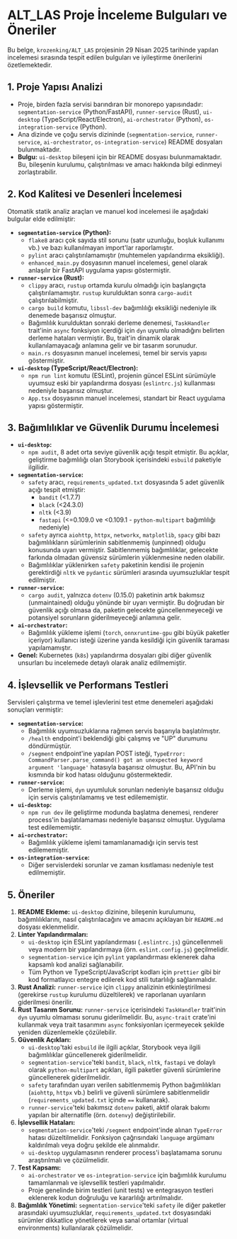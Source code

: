 # ALT_LAS Proje İnceleme Bulguları ve Öneriler

Bu belge, `krozenking/ALT_LAS` projesinin 29 Nisan 2025 tarihinde yapılan incelemesi sırasında tespit edilen bulguları ve iyileştirme önerilerini özetlemektedir.

## 1. Proje Yapısı Analizi

*   Proje, birden fazla servisi barındıran bir monorepo yapısındadır: `segmentation-service` (Python/FastAPI), `runner-service` (Rust), `ui-desktop` (TypeScript/React/Electron), `ai-orchestrator` (Python), `os-integration-service` (Python).
*   Ana dizinde ve çoğu servis dizininde (`segmentation-service`, `runner-service`, `ai-orchestrator`, `os-integration-service`) README dosyaları bulunmaktadır.
*   **Bulgu:** `ui-desktop` bileşeni için bir README dosyası bulunmamaktadır. Bu, bileşenin kurulumu, çalıştırılması ve amacı hakkında bilgi edinmeyi zorlaştırabilir.

## 2. Kod Kalitesi ve Desenleri İncelemesi

Otomatik statik analiz araçları ve manuel kod incelemesi ile aşağıdaki bulgular elde edilmiştir:

*   **`segmentation-service` (Python):**
    *   `flake8` aracı çok sayıda stil sorunu (satır uzunluğu, boşluk kullanımı vb.) ve bazı kullanılmayan import'lar raporlamıştır.
    *   `pylint` aracı çalıştırılamamıştır (muhtemelen yapılandırma eksikliği).
    *   `enhanced_main.py` dosyasının manuel incelemesi, genel olarak anlaşılır bir FastAPI uygulama yapısı göstermiştir.
*   **`runner-service` (Rust):**
    *   `clippy` aracı, `rustup` ortamda kurulu olmadığı için başlangıçta çalıştırılamamıştır. `rustup` kurulduktan sonra `cargo-audit` çalıştırılabilmiştir.
    *   `cargo build` komutu, `libssl-dev` bağımlılığı eksikliği nedeniyle ilk denemede başarısız olmuştur.
    *   Bağımlılık kurulduktan sonraki derleme denemesi, `TaskHandler` trait'inin `async` fonksiyon içerdiği için `dyn` uyumlu olmadığını belirten derleme hataları vermiştir. Bu, trait'in dinamik olarak kullanılamayacağı anlamına gelir ve bir tasarım sorunudur.
    *   `main.rs` dosyasının manuel incelemesi, temel bir servis yapısı göstermiştir.
*   **`ui-desktop` (TypeScript/React/Electron):**
    *   `npm run lint` komutu (ESLint), projenin güncel ESLint sürümüyle uyumsuz eski bir yapılandırma dosyası (`eslintrc.js`) kullanması nedeniyle başarısız olmuştur.
    *   `App.tsx` dosyasının manuel incelemesi, standart bir React uygulama yapısı göstermiştir.

## 3. Bağımlılıklar ve Güvenlik Durumu İncelemesi

*   **`ui-desktop`:**
    *   `npm audit`, 8 adet orta seviye güvenlik açığı tespit etmiştir. Bu açıklar, geliştirme bağımlılığı olan Storybook içerisindeki `esbuild` paketiyle ilgilidir.
*   **`segmentation-service`:**
    *   `safety` aracı, `requirements_updated.txt` dosyasında 5 adet güvenlik açığı tespit etmiştir:
        *   `bandit` (<1.7.7)
        *   `black` (<24.3.0)
        *   `nltk` (<3.9)
        *   `fastapi` (<=0.109.0 ve <0.109.1 - `python-multipart` bağımlılığı nedeniyle)
    *   `safety` ayrıca `aiohttp`, `httpx`, `networkx`, `matplotlib`, `spacy` gibi bazı bağımlılıkların sürümlerinin sabitlenmemiş (unpinned) olduğu konusunda uyarı vermiştir. Sabitlenmemiş bağımlılıklar, gelecekte farkında olmadan güvensiz sürümlerin yüklenmesine neden olabilir.
    *   Bağımlılıklar yüklenirken `safety` paketinin kendisi ile projenin gerektirdiği `nltk` ve `pydantic` sürümleri arasında uyumsuzluklar tespit edilmiştir.
*   **`runner-service`:**
    *   `cargo audit`, yalnızca `dotenv` (0.15.0) paketinin artık bakımsız (unmaintained) olduğu yönünde bir uyarı vermiştir. Bu doğrudan bir güvenlik açığı olmasa da, paketin gelecekte güncellenmeyeceği ve potansiyel sorunların giderilmeyeceği anlamına gelir.
*   **`ai-orchestrator`:**
    *   Bağımlılık yükleme işlemi (`torch`, `onnxruntime-gpu` gibi büyük paketler içeriyor) kullanıcı isteği üzerine yarıda kesildiği için güvenlik taraması yapılamamıştır.
*   **Genel:** Kubernetes (`k8s`) yapılandırma dosyaları gibi diğer güvenlik unsurları bu incelemede detaylı olarak analiz edilmemiştir.

## 4. İşlevsellik ve Performans Testleri

Servisleri çalıştırma ve temel işlevlerini test etme denemeleri aşağıdaki sonuçları vermiştir:

*   **`segmentation-service`:**
    *   Bağımlılık uyumsuzluklarına rağmen servis başarıyla başlatılmıştır.
    *   `/health` endpoint'i beklendiği gibi çalışmış ve "UP" durumunu döndürmüştür.
    *   `/segment` endpoint'ine yapılan POST isteği, `TypeError: CommandParser.parse_command() got an unexpected keyword argument 'language'` hatasıyla başarısız olmuştur. Bu, API'nin bu kısmında bir kod hatası olduğunu göstermektedir.
*   **`runner-service`:**
    *   Derleme işlemi, `dyn` uyumluluk sorunları nedeniyle başarısız olduğu için servis çalıştırılamamış ve test edilememiştir.
*   **`ui-desktop`:**
    *   `npm run dev` ile geliştirme modunda başlatma denemesi, renderer process'in başlatılamaması nedeniyle başarısız olmuştur. Uygulama test edilememiştir.
*   **`ai-orchestrator`:**
    *   Bağımlılık yükleme işlemi tamamlanamadığı için servis test edilememiştir.
*   **`os-integration-service`:**
    *   Diğer servislerdeki sorunlar ve zaman kısıtlaması nedeniyle test edilmemiştir.

## 5. Öneriler

1.  **README Ekleme:** `ui-desktop` dizinine, bileşenin kurulumunu, bağımlılıklarını, nasıl çalıştırılacağını ve amacını açıklayan bir `README.md` dosyası eklenmelidir.
2.  **Linter Yapılandırmaları:**
    *   `ui-desktop` için ESLint yapılandırması (`.eslintrc.js`) güncellenmeli veya modern bir yapılandırmaya (örn. `eslint.config.js`) geçilmelidir.
    *   `segmentation-service` için `pylint` yapılandırması eklenerek daha kapsamlı kod analizi sağlanabilir.
    *   Tüm Python ve TypeScript/JavaScript kodları için `prettier` gibi bir kod formatlayıcı entegre edilerek kod stili tutarlılığı sağlanmalıdır.
3.  **Rust Analizi:** `runner-service` için `clippy` analizinin etkinleştirilmesi (gerekirse `rustup` kurulumu düzeltilerek) ve raporlanan uyarıların giderilmesi önerilir.
4.  **Rust Tasarım Sorunu:** `runner-service` içerisindeki `TaskHandler` trait'inin `dyn` uyumlu olmaması sorunu giderilmelidir. Bu, `async-trait` crate'ini kullanmak veya trait tasarımını `async` fonksiyonları içermeyecek şekilde yeniden düzenlemekle çözülebilir.
5.  **Güvenlik Açıkları:**
    *   `ui-desktop`'taki `esbuild` ile ilgili açıklar, Storybook veya ilgili bağımlılıklar güncellenerek giderilmelidir.
    *   `segmentation-service`'teki `bandit`, `black`, `nltk`, `fastapi` ve dolaylı olarak `python-multipart` açıkları, ilgili paketler güvenli sürümlerine güncellenerek giderilmelidir.
    *   `safety` tarafından uyarı verilen sabitlenmemiş Python bağımlılıkları (`aiohttp`, `httpx` vb.) belirli ve güvenli sürümlere sabitlenmelidir (`requirements_updated.txt` içinde `==` kullanarak).
    *   `runner-service`'teki bakımsız `dotenv` paketi, aktif olarak bakımı yapılan bir alternatifle (örn. `dotenvy`) değiştirilebilir.
6.  **İşlevsellik Hataları:**
    *   `segmentation-service`'teki `/segment` endpoint'inde alınan `TypeError` hatası düzeltilmelidir. Fonksiyon çağrısındaki `language` argümanı kaldırılmalı veya doğru şekilde ele alınmalıdır.
    *   `ui-desktop` uygulamasının renderer process'i başlatamama sorunu araştırılmalı ve çözülmelidir.
7.  **Test Kapsamı:**
    *   `ai-orchestrator` ve `os-integration-service` için bağımlılık kurulumu tamamlanmalı ve işlevsellik testleri yapılmalıdır.
    *   Proje genelinde birim testleri (unit tests) ve entegrasyon testleri eklenerek kodun doğruluğu ve kararlılığı artırılmalıdır.
8.  **Bağımlılık Yönetimi:** `segmentation-service`'teki `safety` ile diğer paketler arasındaki uyumsuzluklar, `requirements_updated.txt` dosyasındaki sürümler dikkatlice yönetilerek veya sanal ortamlar (virtual environments) kullanılarak çözülmelidir.
